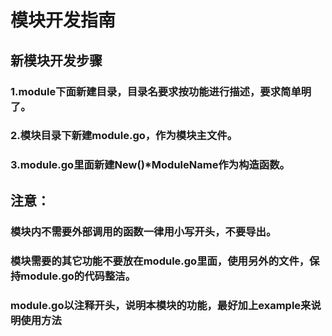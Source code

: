 # 模块开发指南
## 新模块开发步骤
### 1.module下面新建目录，目录名要求按功能进行描述，要求简单明了。
### 2.模块目录下新建module.go，作为模块主文件。
### 3.module.go里面新建New()*ModuleName作为构造函数。
## 注意：
### 模块内不需要外部调用的函数一律用小写开头，不要导出。
### 模块需要的其它功能不要放在module.go里面，使用另外的文件，保持module.go的代码整洁。
### module.go以注释开头，说明本模块的功能，最好加上example来说明使用方法
